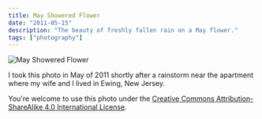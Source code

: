 ```yaml
---
title: May Showered Flower
date: "2011-05-15"
description: "The beauty of freshly fallen rain on a May flower."
tags: ["photography"]
---
```


![May Showered Flower](https://lh3.googleusercontent.com/lVKRaOC3_Vzd9gbPU1oQ8hnUQde8ZZ7H6RPgoYu0UtZUQlvYT8kNk-1dbju2s03OBL3uGNkeuGsSnYbQZ_sDfTRCJwsiWnGiBcDW1HNds7ch4pl5KaOSRH7yllOELI1VBOHIsfY97-GWEFVHZBrOXHe6S7hxfH1udFLhRsgvYpFQE3viDEsuMKWBgncZjkYFOyGBx-FgFy4Xt0uR0xBNflUJOS37xsHrtEvlfVBQf7W7GwKUZMlEl_HmuDCSWnP2VlbDgoZkdsCFOTb6vDavDfeOiyDV8ppjQCC6FJGXkvBvQpLCf8R-3kbC5vOl5oS6mJarjzfD0MK41CL8Rn2SeDw68iQZSzSERjv5TZmbsXuADP8CYh3LQP_425Xi38aT2wYvOWtJ8q2lubVG5nfq_5SN2HN_SUEC-ePfr9kWUzpHDLRV7j4aRot_Npvj2L2F7uxPzX2N5zoj_AXRjyryN4u2xO1Kx7WJaJOaiggXDc6QJwX6nmg-nhfGw7qYyYHZAnw3do2E9fg8Uh9Zd7EE9g6yMyB3S-AUxZ1532rcug-74dti_V_Nim7J3MLiTG1lWkN9BbafUlStRTdg0bHdLt9a-1_DgWoADNTYzOpo1FadfvBVajIsu5tpP19GiHuEn5evTCw_fuit1rs4BZY_ZQ8q9caC_7Rdhwg1HinGQYBp8wTySRHW7mJ05WVsz_02ruhBZI0KZdYgPl2gdvuyHO4P2YXWWOobFndIksfmh51kh0ndoCpuAg=w750-h500-no)

I took this photo in May of 2011 shortly after a rainstorm near the apartment where my wife and I lived in Ewing, New Jersey.

You're welcome to use this photo under the [Creative Commons Attribution-ShareAlike 4.0 International License](https://creativecommons.org/licenses/by-sa/4.0/).
